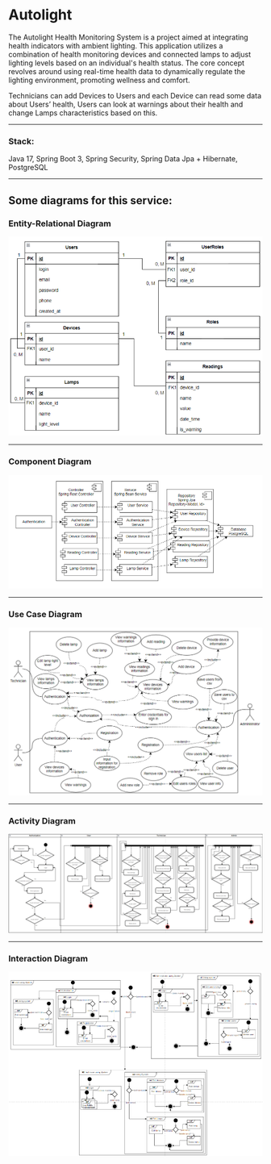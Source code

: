 # Autolight

The Autolight Health Monitoring System is a project aimed at integrating health indicators with ambient lighting.
This application utilizes a combination of health monitoring devices and connected lamps to adjust lighting levels based
on an individual's health status. The core concept revolves around using real-time health data to dynamically regulate
the lighting environment, promoting wellness and comfort.

Technicians can add Devices to Users and each Device can read some data about Users’ health,
Users can look at warnings about their health and change Lamps characteristics based on this.

---

### Stack:

Java 17, Spring Boot 3, Spring Security, Spring Data Jpa + Hibernate, PostgreSQL

---

## Some diagrams for this service:

### Entity-Relational Diagram

![](diagrams/er.png)

---

### Component Diagram

![](diagrams/component.png)

---

### Use Case Diagram

![](diagrams/use%20case.png)

---

### Activity Diagram

![](diagrams/activity.png)

---

### Interaction Diagram

![](diagrams/interaction.png)